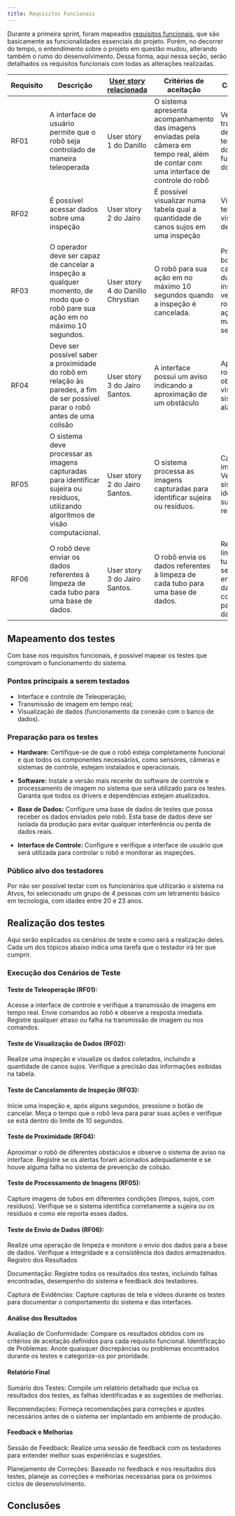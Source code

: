 ```yaml
---
title: Requisitos Funcionais
---
```


Durante a primeira sprint, foram mapeados [requisitos funcionais](../../Sprint%201/Arquitetura%20de%20Solucao/Requisitos%20Funcionais.md), que são basicamente as funcionalidades essenciais do projeto. Porém, no decorrer do tempo, o entendimento sobre o projeto em questão mudou, alterando também o rumo do desenvolvimento.
Dessa forma, aqui nessa seção, serão detalhados os requisitos funcionais com todas as alterações realizadas.

| Requisito | Descrição | [User story relacionada](../../Sprint%201/Design/personas.md) | Critérios de aceitação | Caso de teste |
|-----------|-----------|-----------------------|------------------------|---------------|
| RF01      | A interface de usuário permite que o robô seja controlado de maneira teleoperada | User story 1 do Danillo | O sistema apresenta acompanhamento das imagens enviadas pela câmera em tempo real, além de contar com uma interface de controle do robô | Verificação da transmissão de imagem em tempo real e do funcionamento do controle|
| RF02      | É possível acessar dados sobre uma inspeção | User story 2 do Jairo | É possível visualizar numa tabela qual a quantidade de canos sujos em uma inspeção | Visualizar a tela de visualização de dados|
| RF03      | O operador deve ser capaz de cancelar a inspeção a qualquer momento, de modo que o robô pare sua ação em no máximo 10 segundos. | User story 4 do Danillo Chrystian | O robô para sua ação em no máximo 10 segundos quando a inspeção é cancelada. | Pressionar o botão de cancelar durante a inspeção e verificar se o robô para sua ação em no máximo 10 segundos. |
| RF04      | Deve ser possível saber a proximidade do robô em relação às paredes, a fim de ser possível parar o robô antes de uma colisão| User story 3 do Jairo Santos. | A interface possui um aviso indicando a aproximação de um obstáculo | Aproximar o robô de um obstáculo e visualizar o sistema de alarme na tela|
| RF05      | O sistema deve processar as imagens capturadas para identificar sujeira ou resíduos, utilizando algoritmos de visão computacional. | User story 2 do Jairo Santos. | O sistema processa as imagens capturadas para identificar sujeira ou resíduos. | Capturar imagens. Verificar se o sistema identifica sujeira ou resíduos. |
| RF06      | O robô deve enviar os dados referentes à limpeza de cada tubo para uma base de dados. | User story 3 do Jairo Santos. | O robô envia os dados referentes à limpeza de cada tubo para uma base de dados. | Realizar a limpeza de um tubo. Verificar se o robô envia os dados corretamente para a base de dados. |

## Mapeamento dos testes

Com base nos requisitos funcionais, é possível mapear os testes que comprovam o funcionamento do sistema.

### Pontos principais a serem testados

- Interface e controle de Teleoperação;
- Transmissão de imagem em tempo real;
- Visualização de dados (funcionamento da conexão com o banco de dados).

### Preparação para os testes

- **Hardware:** Certifique-se de que o robô esteja completamente funcional e que todos os componentes necessários, como sensores, câmeras e sistemas de controle, estejam instalados e operacionais.

- **Software:** Instale a versão mais recente do software de controle e processamento de imagem no sistema que será utilizado para os testes. Garanta que todos os drivers e dependências estejam atualizados.

- **Base de Dados:** Configure uma base de dados de testes que possa receber os dados enviados pelo robô. Esta base de dados deve ser isolada da produção para evitar qualquer interferência ou perda de dados reais.

- **Interface de Controle:** Configure e verifique a interface de usuário que será utilizada para controlar o robô e monitorar as inspeções.

### Público alvo dos testadores

Por não ser possível testar com os funcionários que utilizarão o sistema na Atvos, foi selecionado um grupo de 4 pessoas com um letramento básico em tecnologia, com idades entre 20 e 23 anos.


## Realização dos testes

Aqui serão explicados os cenários de teste e como será a realização deles. Cada um dos tópicos abaixo indica uma tarefa que o testador irá ter que cumprir.

### Execução dos Cenários de Teste

#### Teste de Teleoperação (RF01):

Acesse a interface de controle e verifique a transmissão de imagens em tempo real.
Envie comandos ao robô e observe a resposta imediata.
Registre qualquer atraso ou falha na transmissão de imagem ou nos comandos.

#### Teste de Visualização de Dados (RF02):

Realize uma inspeção e visualize os dados coletados, incluindo a quantidade de canos sujos.
Verifique a precisão das informações exibidas na tabela.

#### Teste de Cancelamento de Inspeção (RF03):

Inicie uma inspeção e, após alguns segundos, pressione o botão de cancelar.
Meça o tempo que o robô leva para parar suas ações e verifique se está dentro do limite de 10 segundos.

#### Teste de Proximidade (RF04):

Aproximar o robô de diferentes obstáculos e observe o sistema de aviso na interface.
Registre se os alertas foram acionados adequadamente e se houve alguma falha no sistema de prevenção de colisão.

#### Teste de Processamento de Imagens (RF05):

Capture imagens de tubos em diferentes condições (limpos, sujos, com resíduos).
Verifique se o sistema identifica corretamente a sujeira ou os resíduos e como ele reporta esses dados.

#### Teste de Envio de Dados (RF06):

Realize uma operação de limpeza e monitore o envio dos dados para a base de dados.
Verifique a integridade e a consistência dos dados armazenados.
Registro dos Resultados

Documentação: Registre todos os resultados dos testes, incluindo falhas encontradas, desempenho do sistema e feedback dos testadores.

Captura de Evidências: Capture capturas de tela e vídeos durante os testes para documentar o comportamento do sistema e das interfaces.

#### Análise dos Resultados

Avaliação de Conformidade: Compare os resultados obtidos com os critérios de aceitação definidos para cada requisito funcional.
Identificação de Problemas: Anote quaisquer discrepâncias ou problemas encontrados durante os testes e categorize-os por prioridade.

#### Relatório Final

Sumário dos Testes: Compile um relatório detalhado que inclua os resultados dos testes, as falhas identificadas e as sugestões de melhorias.

Recomendações: Forneça recomendações para correções e ajustes necessários antes de o sistema ser implantado em ambiente de produção.

#### Feedback e Melhorias

Sessão de Feedback: Realize uma sessão de feedback com os testadores para entender melhor suas experiências e sugestões.

Planejamento de Correções: Baseado no feedback e nos resultados dos testes, planeje as correções e melhorias necessárias para os próximos ciclos de desenvolvimento.

## Conclusões